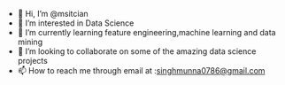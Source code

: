 - 👋 Hi, I’m @msitcian
- 👀 I’m interested in Data Science
- 🌱 I’m currently learning feature engineering,machine learning and data mining
- 💞️ I’m looking to collaborate on some of the amazing data science projects
- 📫 How to reach me through email at :singhmunna0786@gmail.com

<!---
msitcian/msitcian is a ✨ special ✨ repository because its `README.md` (this file) appears on your GitHub profile.
You can click the Preview link to take a look at your changes.
--->
